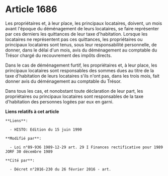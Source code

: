 # Article 1686

Les propriétaires et, à leur place, les principaux locataires, doivent, un mois avant l'époque du déménagement de leurs
locataires, se faire représenter par ces derniers les quittances de leur taxe d'habitation. Lorsque les locataires ne
représentent pas ces quittances, les propriétaires ou principaux locataires sont tenus, sous leur responsabilité personnelle,
de donner, dans le délai d'un mois, avis du déménagement au comptable du Trésor chargé du recouvrement des impôts directs.

Dans le cas de déménagement furtif, les propriétaires et, à leur place, les principaux locataires sont responsables des
sommes dues au titre de la taxe d'habitation de leurs locataires s'ils n'ont pas, dans les trois mois, fait donner avis du
déménagement au comptable du Trésor.

Dans tous les cas, et nonobstant toute déclaration de leur part, les propriétaires ou principaux locataires sont responsables
de la taxe d'habitation des personnes logées par eux en garni.

**Liens relatifs à cet article**

	**Liens**:

	  - HISTO: Edition du 15 juin 1990

	**Modifié par**:

	  - Loi n°89-936 1989-12-29 art. 29 I Finances rectificative pour 1989 JORF 30 décembre 1989

	**Cité par**:

	  - Décret n°2016-230 du 26 février 2016 - art.
